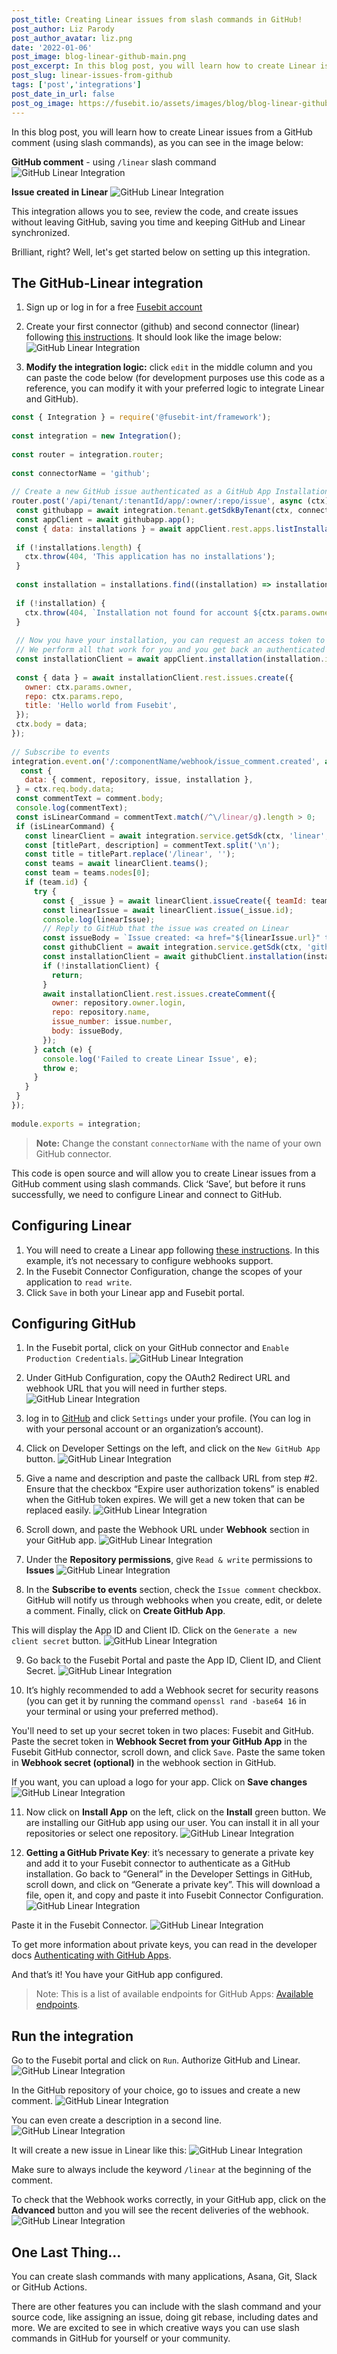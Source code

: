 ```yaml
---
post_title: Creating Linear issues from slash commands in GitHub!
post_author: Liz Parody
post_author_avatar: liz.png
date: '2022-01-06'
post_image: blog-linear-github-main.png
post_excerpt: In this blog post, you will learn how to create Linear issues from a GitHub comment (using slash commands).
post_slug: linear-issues-from-github
tags: ['post','integrations']
post_date_in_url: false
post_og_image: https://fusebit.io/assets/images/blog/blog-linear-github-main.png
---
```


In this blog post, you will learn how to create Linear issues from a GitHub comment (using slash commands), as you can see in the image below:

**GitHub comment** - using `/linear` slash command
![GitHub Linear Integration](blog-linear-github-create-linear-issue.png "GitHub Linear Integration")

**Issue created in Linear**
![GitHub Linear Integration](blog-linear-github-linear-issue.png "GitHub Linear Integration")

This integration allows you to see, review the code, and create issues without leaving GitHub, saving you time and keeping GitHub and Linear synchronized.

Brilliant, right? Well, let's get started below on setting up this integration.

## The GitHub-Linear integration

1. Sign up or log in for a free [Fusebit account](https://manage.fusebit.io/signup)  
2. Create your first connector (github) and second connector (linear) following [this instructions](https://developer.fusebit.io/docs/adding-multiple-connectors). It should look like the image below:
![GitHub Linear Integration](blog-linear-github-two-connectors.png "GitHub Linear Integration")

3. **Modify the integration logic:** click `edit` in the middle column and you can paste the code below (for development purposes use this code as a reference, you can modify it with your preferred logic to integrate Linear and GitHub).

```javascript
const { Integration } = require('@fusebit-int/framework');
 
const integration = new Integration();
 
const router = integration.router;
 
const connectorName = 'github';
 
// Create a new GitHub issue authenticated as a GitHub App Installation
router.post('/api/tenant/:tenantId/app/:owner/:repo/issue', async (ctx) => {
 const githubapp = await integration.tenant.getSdkByTenant(ctx, connectorName, ctx.params.tenantId);
 const appClient = await githubapp.app();
 const { data: installations } = await appClient.rest.apps.listInstallations();
 
 if (!installations.length) {
   ctx.throw(404, 'This application has no installations');
 }
 
 const installation = installations.find((installation) => installation.account.login === ctx.params.owner);
 
 if (!installation) {
   ctx.throw(404, `Installation not found for account ${ctx.params.owner}`);
 }
 
 // Now you have your installation, you can request an access token to the specific installation
 // We perform all that work for you and you get back an authenticated SDK as a GitHub installation.
 const installationClient = await appClient.installation(installation.id);
 
 const { data } = await installationClient.rest.issues.create({
   owner: ctx.params.owner,
   repo: ctx.params.repo,
   title: 'Hello world from Fusebit',
 });
 ctx.body = data;
});
 
// Subscribe to events
integration.event.on('/:componentName/webhook/issue_comment.created', async (ctx) => {
  const {
   data: { comment, repository, issue, installation },
 } = ctx.req.body.data;
 const commentText = comment.body;
 console.log(commentText);
 const isLinearCommand = commentText.match(/^\/linear/g).length > 0;
 if (isLinearCommand) {
   const linearClient = await integration.service.getSdk(ctx, 'linear', ctx.req.body.installIds[0]);
   const [titlePart, description] = commentText.split('\n');
   const title = titlePart.replace('/linear', '');
   const teams = await linearClient.teams();
   const team = teams.nodes[0];
   if (team.id) {
     try {
       const { _issue } = await linearClient.issueCreate({ teamId: team.id, title, description });
       const linearIssue = await linearClient.issue(_issue.id);
       console.log(linearIssue);
       // Reply to GitHub that the issue was created on Linear
       const issueBody = `Issue created: <a href="${linearIssue.url}" target="_blank">${linearIssue.identifier}</a>`;
       const githubClient = await integration.service.getSdk(ctx, 'github', ctx.req.body.installIds[0]);
       const installationClient = await githubClient.installation(installation.id);
       if (!installationClient) {
         return;
       }
       await installationClient.rest.issues.createComment({
         owner: repository.owner.login,
         repo: repository.name,
         issue_number: issue.number,
         body: issueBody,
       });
     } catch (e) {
       console.log('Failed to create Linear Issue', e);
       throw e;
     }
   }
 }
});
 
module.exports = integration;
```
 > **Note:** Change the constant `connectorName` with the name of your own GitHub connector.

This code is open source and will allow you to create Linear issues from a GitHub comment using slash commands. Click ‘Save’, but before it runs successfully, we need to configure Linear and connect to GitHub.

## Configuring Linear
1. You will need to create a Linear app following [these instructions](https://developer.fusebit.io/docs/linear#creating-your-own-linear-app). In this example, it’s not necessary to configure webhooks support.
2. In the Fusebit Connector Configuration, change the scopes of your application to `read write`.
2. Click `Save` in both your Linear app and Fusebit portal.

## Configuring GitHub
1. In the Fusebit portal, click on your GitHub connector and `Enable Production Credentials`.
![GitHub Linear Integration](blog-linear-github-click-github.png "GitHub Linear Integration")

2. Under GitHub Configuration, copy the OAuth2 Redirect URL and webhook URL that you will need in further steps.
![GitHub Linear Integration](blog-linear-github-configuration.png "GitHub Linear Integration")

3. log in to [GitHub](https://github.com/) and click `Settings` under your profile. (You can log in with your personal account or an organization’s account). 
4. Click on Developer Settings on the left, and click on the `New GitHub App` button. 
![GitHub Linear Integration](blog-linear-github-dev-settings.png "GitHub Linear Integration")

5. Give a name and description and paste the callback URL from step #2. Ensure that the checkbox “Expire user authorization tokens” is enabled when the GitHub token expires. We will get a new token that can be replaced easily.
![GitHub Linear Integration](blog-linear-github-callback-url.png "GitHub Linear Integration")

6. Scroll down, and paste the Webhook URL under **Webhook** section in your GitHub app.
![GitHub Linear Integration](blog-linear-github-webhook-url.png "GitHub Linear Integration")

7. Under the **Repository permissions**, give `Read & write` permissions to **Issues**
![GitHub Linear Integration](blog-linear-github-permissions.png "GitHub Linear Integration")

8. In the **Subscribe to events** section, check the `Issue comment` checkbox. GitHub will notify us through webhooks when you create, edit, or delete a comment. Finally, click on **Create GitHub App**.

This will display the App ID and Client ID. Click on the `Generate a new client secret` button.
![GitHub Linear Integration](blog-linear-github-private-key.png "GitHub Linear Integration")

9. Go back to the Fusebit Portal and paste the App ID, Client ID, and Client Secret.
![GitHub Linear Integration](blog-linear-github-connector-config.png "GitHub Linear Integration")

10. It’s highly recommended to add a Webhook secret for security reasons (you can get it by running the command `openssl rand -base64 16` in your terminal or using your preferred method).

You'll need to set up your secret token in two places: Fusebit and GitHub.
Paste the secret token in **Webhook Secret from your GitHub App** in the Fusebit GitHub connector, scroll down, and click `Save`.
Paste the same token in **Webhook secret (optional)** in the webhook section in GitHub. 

If you want, you can upload a logo for your app. Click on **Save changes**
![GitHub Linear Integration](blog-linear-github-photo.png "GitHub Linear Integration")

11. Now click on **Install App** on the left, click on the **Install** green button. We are installing our GitHub app using our user. You can install it in all your repositories or select one repository.
![GitHub Linear Integration](blog-linear-github-install-app.png "GitHub Linear Integration")

12. **Getting a GitHub Private Key**: it’s necessary to generate a private key and add it to your Fusebit connector to authenticate as a GitHub installation. Go back to “General” in the Developer Settings in GitHub, scroll down, and click on “Generate a private key”. This will download a file, open it, and copy and paste it into Fusebit Connector Configuration. 
![GitHub Linear Integration](blog-linear-github-generate-key.png "GitHub Linear Integration")

Paste it in the Fusebit Connector. 
![GitHub Linear Integration](blog-linear-github-secret-key.png "GitHub Linear Integration")

To get more information about private keys, you can read in the developer docs [Authenticating with GitHub Apps](https://docs.github.com/en/developers/apps/building-github-apps/authenticating-with-github-apps).

And that’s it! You have your GitHub app configured. 

> Note: This is a list of available endpoints for GitHub Apps: [Available endpoints](https://docs.github.com/en/rest/overview/endpoints-available-for-github-apps).

 
## Run the integration

Go to the Fusebit portal and click on `Run`. Authorize GitHub and Linear.
![GitHub Linear Integration](blog-linear-github-run.png "GitHub Linear Integration")

In the GitHub repository of your choice, go to issues and create a new comment.
![GitHub Linear Integration](blog-linear-github-create-linear-issue.png "GitHub Linear Integration")

You can even create a description in a second line.
![GitHub Linear Integration](blog-linear-github-description.png "GitHub Linear Integration")

It will create a new issue in Linear like this:
![GitHub Linear Integration](blog-linear-github-title-description.png "GitHub Linear Integration")

Make sure to always include the keyword `/linear` at the beginning of the comment. 

To check that the Webhook works correctly, in your GitHub app, click on the **Advanced** button and you will see the recent deliveries of the webhook.
![GitHub Linear Integration](blog-linear-github-webhooks.png "GitHub Linear Integration")

## One Last Thing…

You can create slash commands with many applications, Asana, Git, Slack or GitHub Actions. 

There are other features you can include with the slash command and your source code, like assigning an issue, doing git rebase, including dates and more. We are excited to see in which creative ways you can use slash commands in GitHub for yourself or your community.

